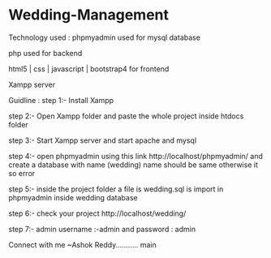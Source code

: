 # Wedding-Management
Technology used :
phpmyadmin used for mysql database

php used for backend

html5 | css | javascript | bootstrap4 for frontend

Xampp server

Guidline :
step 1:- Install Xampp

step 2:- Open Xampp folder and paste the whole project inside htdocs folder

step 3:- Start Xampp server and start apache and mysql

step 4:- open phpmyadmin using this link http://localhost/phpmyadmin/ and create a database with name (wedding) name should be same otherwise it so error

step 5:- inside the project folder a file is wedding.sql is import in phpmyadmin inside wedding database

step 6:- check your project http://localhost/wedding/

step 7:- admin username :-admin and password : admin


Connect with me ~Ashok Reddy...........
 main


